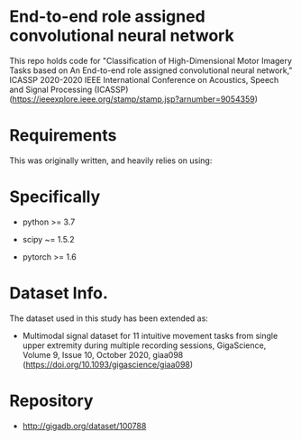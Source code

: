 # End-to-end role assigned convolutional neural network
This repo holds code for "Classification of High-Dimensional Motor Imagery Tasks based on An End-to-end role assigned convolutional neural network,"
ICASSP 2020-2020 IEEE International Conference on Acoustics, Speech and Signal Processing (ICASSP) (https://ieeexplore.ieee.org/stamp/stamp.jsp?arnumber=9054359)

# Requirements
This was originally written, and heavily relies on using:

# Specifically
* python >= 3.7

* scipy ~= 1.5.2

* pytorch >= 1.6

# Dataset Info.
The dataset used in this study has been extended as:

* Multimodal signal dataset for 11 intuitive movement tasks from single upper extremity during multiple recording sessions, GigaScience, Volume 9, Issue 10, October 2020, giaa098
(https://doi.org/10.1093/gigascience/giaa098)

# Repository 
* http://gigadb.org/dataset/100788
